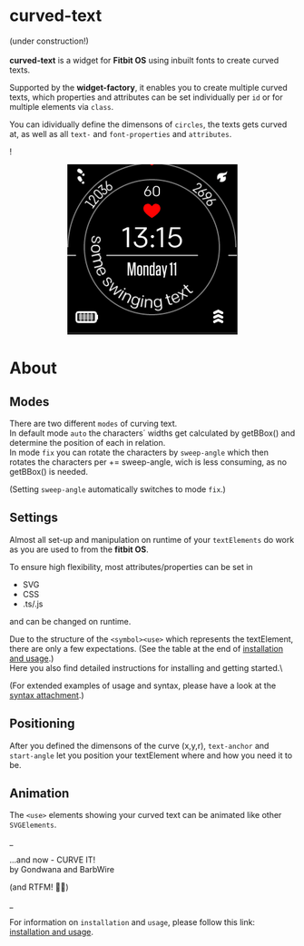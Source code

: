 curved-text
=
(under construction!)\
\
**curved-text** is a widget for **Fitbit OS** using inbuilt fonts to create curved texts.

Supported by the **widget-factory**, it enables you to create multiple curved texts, which properties and attributes can be set individually per `id` or for multiple elements via `class`.

You can idividually define the dimensons of `circles`, the texts gets curved at, as well as all `text-` and `font-properties` and `attributes`.


!<div align="center">![demo](curved_text_demo2.gif#center)</div>

About
=
Modes
-
There are two different `modes` of curving text.\
In default mode `auto` the characters´ widths get calculated by getBBox() and determine the position of each in relation.\
In mode `fix` you can rotate the characters by `sweep-angle` which then rotates the characters per += sweep-angle, wich is less consuming, as no getBBox() is needed.

(Setting `sweep-angle` automatically switches to mode `fix`.)

Settings
-
Almost all set-up and manipulation on runtime of your `textElements` do work as you are used to from the **fitbit OS**.


To ensure high flexibility, most attributes/properties can be set in
 * SVG
 * CSS
 * .ts/.js

 and can be changed on runtime.


Due to the structure of the `<symbol><use>` which represents the textElement, there are only a few expectations. (See the table at the end of [installation and usage](usage.md).)\
 Here you also find detailed instructions for installing and getting started.\
 
(For extended examples of usage and syntax, please have a look at the [syntax attachment](snippets.md).)

Positioning
-
After you defined the dimensons of the curve (x,y,r), `text-anchor` and `start-angle` let you position your textElement where and how you need it to be.

Animation
-
The `<use>` elements showing your curved text can be animated like other   `SVGElements`.

_

...and now - CURVE IT!\
by Gondwana and BarbWire 

(and RTFM! :slightly_smiling_face::vulcan_salute:)

_

For information on `installation` and `usage`, please follow this link:
[installation and usage](usage.md).





 